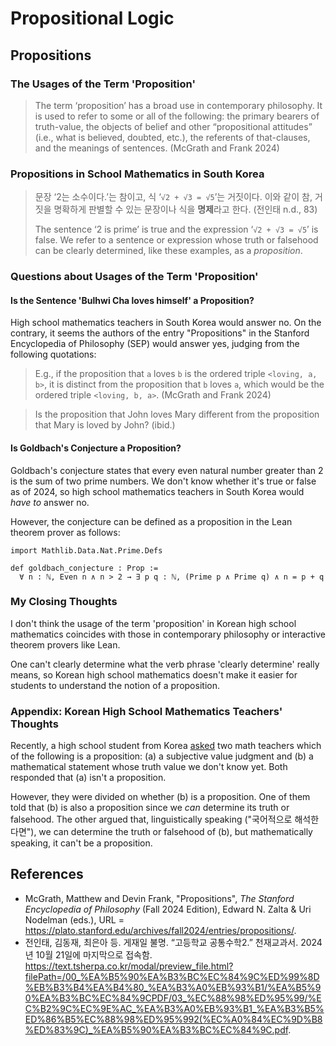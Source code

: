 # Propositional Logic

## Propositions

### The Usages of the Term 'Proposition'

> The term ‘proposition’ has a broad use in contemporary philosophy. It is used
> to refer to some or all of the following: the primary bearers of truth-value,
> the objects of belief and other “propositional attitudes” (i.e., what is
> believed, doubted, etc.), the referents of that-clauses, and the meanings of
> sentences. (McGrath and Frank 2024)

### Propositions in School Mathematics in South Korea

> 문장 ‘2는 소수이다.’는 참이고, 식 ‘`√2 + √3 = √5`’는 거짓이다. 이와 같이 참,
> 거짓을 명확하게 판별할 수 있는 문장이나 식을 **명제**라고 한다. (전인태 n.d.,
> 83)
>
> The sentence ‘2 is prime’ is true and the expression ‘`√2 + √3 = √5`’ is
> false. We refer to a sentence or expression whose truth or falsehood can be
> clearly determined, like these examples, as a *proposition*.

### Questions about Usages of the Term 'Proposition'

#### Is the Sentence 'Bulhwi Cha loves himself' a Proposition?

High school mathematics teachers in South Korea would answer no. On the
contrary, it seems the authors of the entry "Propositions" in the Stanford
Encyclopedia of Philosophy (SEP) would answer yes, judging from the following
quotations:

> E.g., if the proposition that `a` loves `b` is the ordered triple `<loving, a,
> b>`,
> it is distinct from the proposition that `b` loves `a`, which would be the ordered
> triple `<loving, b, a>`. (McGrath and Frank 2024)

> Is the proposition that John loves Mary different from the proposition that
> Mary is loved by John? (ibid.)

#### Is Goldbach's Conjecture a Proposition?

Goldbach's conjecture states that every even natural number greater than 2 is
the sum of two prime numbers. We don't know whether it's true or false as of
2024, so high school mathematics teachers in South Korea would *have to* answer
no.

However, the conjecture can be defined as a proposition in the Lean theorem
prover as follows:

```lean
import Mathlib.Data.Nat.Prime.Defs

def goldbach_conjecture : Prop :=
  ∀ n : ℕ, Even n ∧ n > 2 → ∃ p q : ℕ, (Prime p ∧ Prime q) ∧ n = p + q
```

### My Closing Thoughts

I don't think the usage of the term 'proposition' in Korean high school
mathematics coincides with those in contemporary philosophy or interactive
theorem provers like Lean.

One can't clearly determine what the verb phrase 'clearly determine' really
means, so Korean high school mathematics doesn't make it easier for students to
understand the notion of a proposition.

### Appendix: Korean High School Mathematics Teachers' Thoughts

Recently, a high school student from Korea [asked][ask] two math teachers which
of the following is a proposition: (a) a subjective value judgment and (b) a
mathematical statement whose truth value we don't know yet. Both responded that
(a) isn't a proposition.

However, they were divided on whether (b) is a proposition. One of them told
that (b) is also a proposition since we *can* determine its truth or falsehood.
The other argued that, linguistically speaking ("국어적으로 해석한다면"), we can
determine the truth or falsehood of (b), but mathematically speaking, it can't
be a proposition.

## References

* McGrath, Matthew and Devin Frank, "Propositions", *The Stanford Encyclopedia
  of Philosophy* (Fall 2024 Edition), Edward N. Zalta & Uri Nodelman (eds.), URL
  = <https://plato.stanford.edu/archives/fall2024/entries/propositions/>.
* 전인태, 김동재, 최은아 등. 게재일 불명. “고등학교 공통수학2.” 천재교과서.
  2024년 10월 21일에 마지막으로 접속함.
  https://text.tsherpa.co.kr/modal/preview_file.html?filePath=/00_%EA%B5%90%EA%B3%BC%EC%84%9C%ED%99%8D%EB%B3%B4%EA%B4%80_%EA%B3%A0%EB%93%B1/%EA%B5%90%EA%B3%BC%EC%84%9CPDF/03_%EC%88%98%ED%95%99/%EC%B2%9C%EC%9E%AC_%EA%B3%A0%EB%93%B1_%EA%B3%B5%ED%86%B5%EC%88%98%ED%95%992(%EC%A0%84%EC%9D%B8%ED%83%9C)_%EA%B5%90%EA%B3%BC%EC%84%9C.pdf.

[ask]: https://forum.owlofsogang.com/t/topic/5357/13
